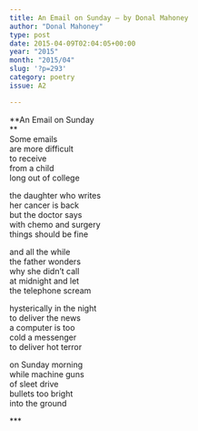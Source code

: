 ```yaml
---
title: An Email on Sunday – by Donal Mahoney
author: "Donal Mahoney"
type: post
date: 2015-04-09T02:04:05+00:00
year: "2015"
month: "2015/04"
slug: '?p=293'
category: poetry
issue: A2

---
```

**An Email on Sunday  
**  
Some emails  
are more difficult  
to receive  
from a child  
long out of college

the daughter who writes  
her cancer is back  
but the doctor says  
with chemo and surgery  
things should be fine

and all the while  
the father wonders  
why she didn’t call  
at midnight and let  
the telephone scream 

hysterically in the night  
to deliver the news  
a computer is too  
cold a messenger  
to deliver hot terror 

on Sunday morning  
while machine guns  
of sleet drive  
bullets too bright  
into the ground

\***
